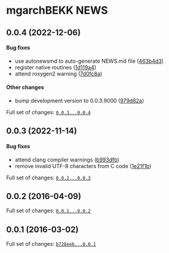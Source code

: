 # mgarchBEKK NEWS

## 0.0.4 (2022-12-06)

#### Bug fixes

-   use autonewsmd to auto-generate NEWS.md file
    ([463b4d3](https://github.com/vst/mgarchBEKK/tree/463b4d3e40cf3d54167c44752257e336c421789a))
-   register native routines
    ([1d119a4](https://github.com/vst/mgarchBEKK/tree/1d119a469657f6488dff174da577dfbc46864c48))
-   attend roxygen2 warning
    ([7d0fc8a](https://github.com/vst/mgarchBEKK/tree/7d0fc8ae71e0ff27d958265a712cb72ce0f10db5))

#### Other changes

-   bump development version to 0.0.3.9000
    ([979d82a](https://github.com/vst/mgarchBEKK/tree/979d82a3f782d409b7c180579be6aefdc013a615))

Full set of changes:
[`0.0.3...0.0.4`](https://github.com/vst/mgarchBEKK/compare/0.0.3...0.0.4)

## 0.0.3 (2022-11-14)

#### Bug fixes

-   attend clang compiler warnings
    ([b993dfb](https://github.com/vst/mgarchBEKK/tree/b993dfbc648674af372975078f35a4ea7d55bd22))
-   remove invalid UTF-8 characters from C code
    ([1e21f1b](https://github.com/vst/mgarchBEKK/tree/1e21f1bcb8e7160451edbca2011a70cf9792057e))

Full set of changes:
[`0.0.2...0.0.3`](https://github.com/vst/mgarchBEKK/compare/0.0.2...0.0.3)

## 0.0.2 (2016-04-09)

Full set of changes:
[`0.0.1...0.0.2`](https://github.com/vst/mgarchBEKK/compare/0.0.1...0.0.2)

## 0.0.1 (2016-03-02)

Full set of changes:
[`b728eeb...0.0.1`](https://github.com/vst/mgarchBEKK/compare/b728eeb...0.0.1)
